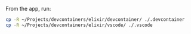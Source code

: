 From the app, run:

```bash
cp -R ~/Projects/devcontainers/elixir/devcontainer/ ./.devcontainer
cp -R ~/Projects/devcontainers/elixir/vscode/ ./.vscode
```
